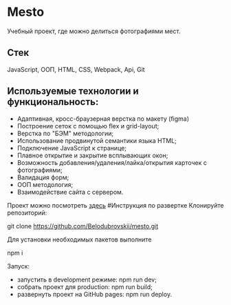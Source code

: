 # Mesto
Учебный проект, где можно делиться фотографиями мест.

## Стек
JavaScript, ООП, HTML, CSS, Webpack, Api, Git

## Используемые технологии и функциональность:
* Адаптивная, кросс-браузерная верстка по макету (figma)
* Построение сеток с помощью flex и grid-layout;
* Верстка по "БЭМ" методологии;
* Использование продвинутой семантики языка HTML;
* Подключение JavaScript к странице;
* Плавное открытие и закрытие всплывающих окон;
* Возможность добавления/удаления/лайка/открытия карточек с фотографиями;
* Валидация форм;
* ООП методология;
* Взаимодействие сайта с сервером.

Проект можно посмотреть [здесь](https://oleg-glukhov1.github.io/mesto/)
#Инструкция по развертке
Клонируйте репозиторий:

git clone https://github.com/Belodubrovskii/mesto.git

Для установки необходимых пакетов выполните

npm i

Запуск:

* запустить в development режиме: npm run dev;
* собрать проект для production: npm run build;
* развернуть проект на GitHub pages: npm run deploy.
